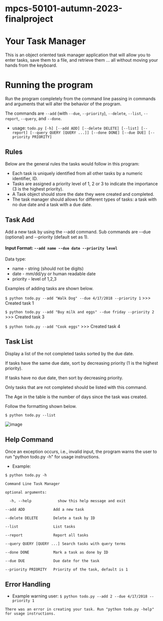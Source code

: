 # mpcs-50101-autumn-2023-finalproject

# Your Task Manager

This is an object oriented task manager application that will allow you to enter tasks, save them to a file, and retrieve them ... all without moving your hands from the keyboard.

# Running the program
Run the program completely from the command line passing in commands and arguments that will alter the behavior of the program.

The commands are `--add` (with `--due`, `--priority`), `--delete`, `--list`, `--report`, `--query`, and `--done`.  

- usage: 
`todo.py [-h] [--add ADD] [--delete DELETE] [--list] [--report] [--query QUERY [QUERY ...]] [--done DONE] [--due DUE] [--priority PRIORITY]`

## Rules
Below are the general rules the tasks would follow in this program:

- Each task is uniquely identified from all other tasks by a numeric identifier, ID.
- Tasks are assigned a priority level of 1, 2 or 3 to indicate the importance (3 is the highest priority).
- A Task object should store the date they were created and completed.
- The task manager should allows for different types of tasks: a task with no due date and a task with a due date.


## Task Add
Add a new task by using the --add command. Sub commands are --due (optional) and --priority (default set as 1). 
#### Input Format: `--add name --due date --priority level`
Data type:
- name - string (should not be digits)
- date - mm/dd/yy or human readable date
- priority - level of 1,2,3

Examples of adding tasks are shown below.

`$ python todo.py --add "Walk Dog" --due 4/17/2018 --priority 1` >>> Created task 1

`$ python todo.py --add "Buy milk and eggs" --due friday --priority 2` >>> Created task 3

`$ python todo.py --add "Cook eggs"` >>> Created task 4

## Task List
Display a list of the not completed tasks sorted by the due date. 

If tasks have the same due date, sort by decreasing priority (1 is the highest priority). 

If tasks have no due date, then sort by decreasing priority.

Only tasks that are not completed should be listed with this command. 

The Age in the table is the number of days since the task was created.

Follow the formatting shown below.

`$ python todo.py --list`

![image](https://github.com/rhythm0/mpcs-50101-autumn-2023-finalproject-rhythm0/assets/66907386/450d7d96-71ef-475e-9c03-ea05cbf85af3)



## Help Command 
Once an exception occurs, i.e., invalid input, the program warns the user to run "python todo.py -h" for usage instructions. 
- Example: 

`$ python todo.py -h`

`Command Line Task Manager`

`optional arguments:`

`  -h, --help            show this help message and exit`

  `--add ADD             Add a new task`

  `--delete DELETE       Delete a task by ID`

  `--list                List tasks`

  `--report              Report all tasks`

  `--query QUERY [QUERY ...] Search tasks with query terms`

  `--done DONE           Mark a task as done by ID`

  `--due DUE             Due date for the task`

  `--priority PRIORITY   Priority of the task, default is 1`
  

## Error Handling
- Example warning user:
`$ python todo.py --add 2 --due 4/17/2018 --priority 1`

`There was an error in creating your task. Run "python todo.py -help" for usage instructions.`
